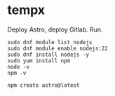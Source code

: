 # tempx

Deploy Astro, deploy Gitlab. Run.

```
sudo dnf module list nodejs
sudo dnf module enable nodejs:22
sudo dnf install nodejs -y
sudo yum install npm
node -v
npm -v
```

```
npm create astro@latest
```
